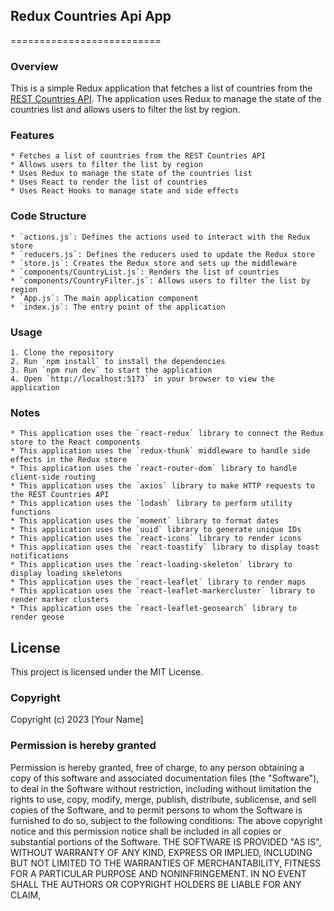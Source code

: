 ## Redux Countries Api App
==========================
### Overview
This is a simple Redux application that fetches a list of countries from the [REST Countries API](
    https://restcountries.com/). The application uses Redux to manage the state of the countries list and
    allows users to filter the list by region.
### Features
    * Fetches a list of countries from the REST Countries API
    * Allows users to filter the list by region
    * Uses Redux to manage the state of the countries list
    * Uses React to render the list of countries
    * Uses React Hooks to manage state and side effects
### Code Structure
    * `actions.js`: Defines the actions used to interact with the Redux store
    * `reducers.js`: Defines the reducers used to update the Redux store
    * `store.js`: Creates the Redux store and sets up the middleware
    * `components/CountryList.js`: Renders the list of countries
    * `components/CountryFilter.js`: Allows users to filter the list by region
    * `App.js`: The main application component
    * `index.js`: The entry point of the application
### Usage
    1. Clone the repository
    2. Run `npm install` to install the dependencies
    3. Run `npm run dev` to start the application
    4. Open `http://localhost:5173` in your browser to view the application
### Notes
    * This application uses the `react-redux` library to connect the Redux store to the React components
    * This application uses the `redux-thunk` middleware to handle side effects in the Redux store
    * This application uses the `react-router-dom` library to handle client-side routing
    * This application uses the `axios` library to make HTTP requests to the REST Countries API
    * This application uses the `lodash` library to perform utility functions
    * This application uses the `moment` library to format dates
    * This application uses the `uuid` library to generate unique IDs
    * This application uses the `react-icons` library to render icons
    * This application uses the `react-toastify` library to display toast notifications
    * This application uses the `react-loading-skeleton` library to display loading skeletons
    * This application uses the `react-leaflet` library to render maps
    * This application uses the `react-leaflet-markercluster` library to render marker clusters
    * This application uses the `react-leaflet-geosearch` library to render geose

## License
This project is licensed under the MIT License.
### Copyright
Copyright (c) 2023 [Your Name]
### Permission is hereby granted
Permission is hereby granted, free of charge, to any person obtaining a copy of this software and associated
documentation files (the "Software"), to deal in the Software without restriction, including without
limitation the rights to use, copy, modify, merge, publish, distribute, sublicense, and
sell copies of the Software, and to permit persons to whom the Software is furnished to do so,
subject to the following conditions:
The above copyright notice and this permission notice shall be included in all copies or substantial
portions of the Software.
THE SOFTWARE IS PROVIDED "AS IS", WITHOUT WARRANTY OF ANY KIND, EXPRESS OR IMPLIED, INCLUDING BUT
NOT LIMITED TO THE WARRANTIES OF MERCHANTABILITY, FITNESS FOR A PARTICULAR PURPOSE AND
NONINFRINGEMENT. IN NO EVENT SHALL THE AUTHORS OR COPYRIGHT HOLDERS BE LIABLE FOR ANY CLAIM,

